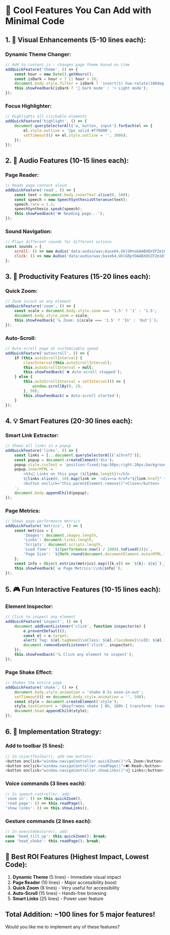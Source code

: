 # 🚀 Cool Features You Can Add with Minimal Code

## **1. 🎨 Visual Enhancements (5-10 lines each):**

### **Dynamic Theme Changer:**
```javascript
// Add to content.js - changes page theme based on time
addQuickFeature('theme', () => {
    const hour = new Date().getHours();
    const isDark = hour < 7 || hour > 19;
    document.body.style.filter = isDark ? 'invert(1) hue-rotate(180deg)' : 'none';
    this.showFeedback(isDark ? '🌙 Dark mode' : '☀️ Light mode');
});
```

### **Focus Highlighter:**
```javascript
// Highlights all clickable elements
addQuickFeature('highlight', () => {
    document.querySelectorAll('a, button, input').forEach(el => {
        el.style.outline = '2px solid #ff0000';
        setTimeout(() => el.style.outline = '', 3000);
    });
});
```

## **2. 🎵 Audio Features (10-15 lines each):**

### **Page Reader:**
```javascript
// Reads page content aloud
addQuickFeature('read', () => {
    const text = document.body.innerText.slice(0, 500);
    const speech = new SpeechSynthesisUtterance(text);
    speech.rate = 1.2;
    speechSynthesis.speak(speech);
    this.showFeedback('🔊 Reading page...');
});
```

### **Sound Navigation:**
```javascript
// Plays different sounds for different actions
const sounds = {
    scroll: () => new Audio('data:audio/wav;base64,UklGRnoGAABXQVZFZm10IBAAAAABAAEAQB8AAEAfAAABAAgAZGF0YQoGAACBhYqFbF1fdJivrJBhNjVgodDbq2EcBj+a2/LDciUFLIHO8tiJNwgZaLvt559NEAxQp+PwtmMcBjiR1/LMeSwFJHfH8N2QQAoUXrTp66hVFAxOn+DyvmwhBjuS1O/SfCkFJHfH8NuTPgsbXrXl75NBCwVj').play(),
    click: () => new Audio('data:audio/wav;base64,UklGRpYDAABXQVZFZm10IBAAAAABAAEAQB8AAEAfAAABAAgAZGF0YVIDAABBTVRGBgAAAF8AAAAAAA').play()
};
```

## **3. 🎯 Productivity Features (15-20 lines each):**

### **Quick Zoom:**
```javascript
// Zoom in/out on any element
addQuickFeature('zoom', () => {
    const scale = document.body.style.zoom === '1.5' ? '1' : '1.5';
    document.body.style.zoom = scale;
    this.showFeedback(`🔍 Zoom: ${scale === '1.5' ? 'In' : 'Out'}`);
});
```

### **Auto-Scroll:**
```javascript
// Auto-scroll page at customizable speed
addQuickFeature('autoscroll', () => {
    if (this.autoScrollInterval) {
        clearInterval(this.autoScrollInterval);
        this.autoScrollInterval = null;
        this.showFeedback('⏹️ Auto-scroll stopped');
    } else {
        this.autoScrollInterval = setInterval(() => {
            window.scrollBy(0, 2);
        }, 50);
        this.showFeedback('▶️ Auto-scroll started');
    }
});
```

## **4. 💡 Smart Features (20-30 lines each):**

### **Smart Link Extractor:**
```javascript
// Shows all links in a popup
addQuickFeature('links', () => {
    const links = [...document.querySelectorAll('a[href]')];
    const popup = document.createElement('div');
    popup.style.cssText = 'position:fixed;top:50px;right:20px;background:white;padding:20px;border-radius:8px;z-index:999999;max-height:400px;overflow-y:auto;box-shadow:0 4px 12px rgba(0,0,0,0.3);';
    popup.innerHTML = `
        <h3>🔗 Links on this page (${links.length})</h3>
        ${links.slice(0, 10).map(link => `<div><a href="${link.href}" target="_blank">${link.textContent.slice(0, 50)}...</a></div>`).join('')}
        <button onclick="this.parentElement.remove()">Close</button>
    `;
    document.body.appendChild(popup);
});
```

### **Page Metrics:**
```javascript
// Shows page performance metrics
addQuickFeature('metrics', () => {
    const metrics = {
        'Images': document.images.length,
        'Links': document.links.length,
        'Scripts': document.scripts.length,
        'Load Time': `${(performance.now() / 1000).toFixed(2)}s`,
        'Page Size': `${Math.round(document.documentElement.outerHTML.length / 1024)}KB`
    };
    const info = Object.entries(metrics).map(([k,v]) => `${k}: ${v}`).join('\\n');
    this.showFeedback(`📊 Page Metrics:\\n${info}`);
});
```

## **5. 🎮 Fun Interactive Features (10-15 lines each):**

### **Element Inspector:**
```javascript
// Click to inspect any element
addQuickFeature('inspect', () => {
    document.addEventListener('click', function inspector(e) {
        e.preventDefault();
        const el = e.target;
        alert(`Tag: ${el.tagName}\\nClass: ${el.className}\\nID: ${el.id}\\nText: ${el.textContent.slice(0, 50)}`);
        document.removeEventListener('click', inspector);
    });
    this.showFeedback('🔍 Click any element to inspect');
});
```

### **Page Shake Effect:**
```javascript
// Shakes the entire page
addQuickFeature('shake', () => {
    document.body.style.animation = 'shake 0.5s ease-in-out';
    setTimeout(() => document.body.style.animation = '', 500);
    const style = document.createElement('style');
    style.textContent = '@keyframes shake { 0%, 100% { transform: translateX(0); } 25% { transform: translateX(-5px); } 75% { transform: translateX(5px); } }';
    document.head.appendChild(style);
});
```

## **6. 📱 Implementation Strategy:**

### **Add to toolbar (5 lines):**
```javascript
// In injectToolbar(), add new buttons:
<button onclick="window.navigoController.quickZoom()">🔍 Zoom</button>
<button onclick="window.navigoController.readPage()">🔊 Read</button>
<button onclick="window.navigoController.showLinks()">🔗 Links</button>
```

### **Voice commands (3 lines each):**
```javascript
// In speech controller, add:
'zoom in': () => this.quickZoom(),
'read page': () => this.readPage(),
'show links': () => this.showLinks(),
```

### **Gesture commands (2 lines each):**
```javascript
// In executeGesture(), add:
case 'head_tilt_up': this.quickZoom(); break;
case 'head_shake': this.readPage(); break;
```

## **🎯 Best ROI Features (Highest Impact, Lowest Code):**
1. **Dynamic Theme** (5 lines) - Immediate visual impact
2. **Page Reader** (10 lines) - Major accessibility boost  
3. **Quick Zoom** (8 lines) - Very useful for accessibility
4. **Auto-Scroll** (15 lines) - Hands-free browsing
5. **Smart Links** (25 lines) - Power user feature

## **Total Addition: ~100 lines for 5 major features!**

Would you like me to implement any of these features?